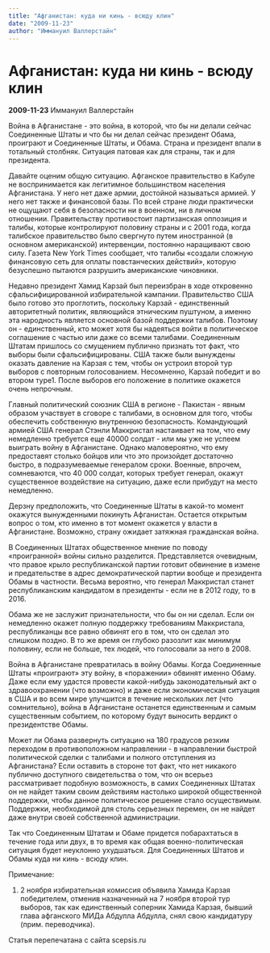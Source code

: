 ```yaml
---
title: "Афганистан: куда ни кинь - всюду клин"
date: "2009-11-23"
author: "Иммануил Валлерстайн"
---
```


# Афганистан: куда ни кинь - всюду клин

**2009-11-23** Иммануил Валлерстайн

Война в Афганистане - это война, в которой, что бы ни делали сейчас Соединенные Штаты и что бы ни делал сейчас президент Обама, проиграют и Соединенные Штаты, и Обама. Страна и президент впали в тотальный столбняк. Ситуация патовая как для страны, так и для президента.



Давайте оценим общую ситуацию. Афганское правительство в Кабуле не воспринимается как легитимное большинством населения Афганистана. У него нет даже армии, достойной называться армией. У него нет также и финансовой базы. По всей стране люди практически не ощущают себя в безопасности ни в военном, ни в личном отношении. Правительству противостоит партизанская оппозиция и талибы, которые контролируют половину страны и с 2001 года, когда талибское правительство было свергнуто путем иностранной (в основном американской) интервенции, постоянно наращивают свою силу. Газета New York Times сообщает, что талибы «создали сложную финансовую сеть для оплаты повстанческих действий», которую безуспешно пытаются разрушить американские чиновники.



Недавно президент Хамид Карзай был переизбран в ходе откровенно сфальсифицированной избирательной кампании. Правительство США было готово это проглотить, поскольку Карзай - единственный авторитетный политик, являющийся этническим пуштуном, а именно эта народность является основной базой поддержки талибов. Поэтому он - единственный, кто может хотя бы надеяться войти в политическое соглашение с частью или даже со всеми талибами. Соединенным Штатам пришлось со смущением публично признать тот факт, что выборы были сфальсифицированы. США также были вынуждены оказать давление на Карзая с тем, чтобы он устроил второй тур выборов с повторным голосованием. Несомненно, Карзай победит и во втором туре1. После выборов его положение в политике окажется очень непрочным.



Главный политический союзник США в регионе - Пакистан - явным образом участвует в сговоре с талибами, в основном для того, чтобы обеспечить собственную внутреннюю безопасность. Командующий армией США генерал Стэнли Маккристал настаивает на том, что ему немедленно требуется еще 40000 солдат - или мы уже не успеем выиграть войну в Афганистане. Однако маловероятно, что ему предоставят столько бойцов или что это произойдет достаточно быстро, в подразумеваемые генералом сроки. Военные, впрочем, сомневаются, что 40 000 солдат, которых требует генерал, окажут существенное воздействие на ситуацию, даже если прибудут на место немедленно.



Дерзну предположить, что Соединенные Штаты в какой-то момент окажутся вынужденными покинуть Афганистан. Остается открытым вопрос о том, кто именно в тот момент окажется у власти в Афганистане. Возможно, страну ожидает затяжная гражданская война.



В Соединенных Штатах общественное мнение по поводу «проигранной» войны сильно разделится. Представляется очевидным, что правое крыло республиканской партии готовит обвинение в измене и предательстве в адрес демократической партии вообще и президента Обамы в частности. Весьма вероятно, что генерал Маккристал станет республиканским кандидатом в президенты - если не в 2012 году, то в 2016.



Обама же не заслужит признательности, что бы он ни сделал. Если он немедленно окажет полную поддержку требованиям Маккристала, республиканцы все равно обвинят его в том, что он сделал это слишком поздно. В то же время он глубоко разозлит как минимум половину, если не больше, тех людей, что голосовали за него в 2008.



Война в Афганистане превратилась в войну Обамы. Когда Соединенные Штаты «проиграют» эту войну, в «поражении» обвинят именно Обаму. Даже если ему удастся провести какой-нибудь законодательный акт о здравоохранении (что возможно) и даже если экономическая ситуация в США и во всем мире улучшится в течение нескольких лет (что сомнительно), война в Афганистане останется единственным и самым существенным событием, по которому будут выносить вердикт о президентстве Обамы.



Может ли Обама развернуть ситуацию на 180 градусов резким переходом в противоположном направлении - в направлении быстрой политической сделки с талибами и полного отступления из Афганистана? Если оставить в стороне тот факт, что нет никакого публично доступного свидетельства о том, что он всерьез рассматривает подобную возможность, в самих Соединенных Штатах он не найдет таким своим действиям настолько широкой общественной поддержки, чтобы данное политическое решение стало осуществимым. Поддержки, необходимой для столь серьезных перемен, он не найдет даже внутри своей собственной администрации.



Так что Соединенным Штатам и Обаме придется побарахтаться в течение года или двух, в то время как общая военно-политическая ситуация будет неуклонно ухудшаться. Для Соединенных Штатов и Обамы куда ни кинь - всюду клин.

Примечание:



1. 2 ноября избирательная комиссия объявила Хамида Карзая победителем, отменив назначенный на 7 ноября второй тур выборов, так как единственный соперник Хамида Карзая, бывший глава афганского МИДа Абдулла Абдулла, снял свою кандидатуру (прим. переводчика).

Статья перепечатана с сайта scepsis.ru